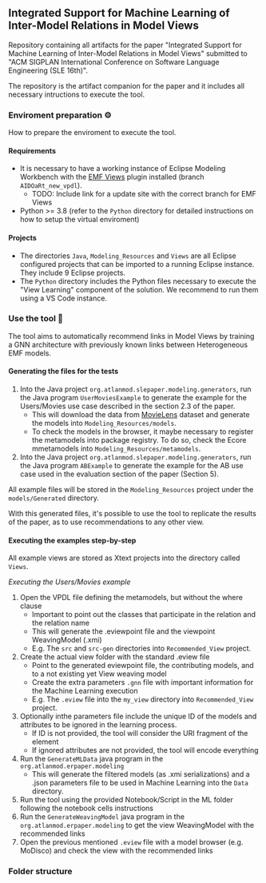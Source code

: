 ## Integrated Support for Machine Learning of Inter-Model Relations in Model Views

Repository containing all artifacts for the paper "Integrated Support for Machine Learning of Inter-Model Relations in Model Views" submitted to "ACM SIGPLAN International Conference on Software Language Engineering (SLE 16th)".

The repository is the artifact companion for the paper and it includes all necessary intructions to execute the tool.

### Enviroment preparation ⚙️

How to prepare the enviroment to execute the tool.

#### Requirements

- It is necessary to have a working instance of Eclipse Modeling Workbench with the [EMF Views](https://github.com/atlanmod/emfviews/tree/AIDOaRt_new_vpdl) plugin installed (branch `AIDOaRt_new_vpdl`).
    - TODO: Include link for a update site with the correct branch for EMF Views
- Python >= 3.8 (refer to the `Python` directory for detailed instructions on how to setup the virtual enviroment)

#### Projects

- The directories `Java`, `Modeling_Resources` and `Views` are all Eclipse configured projects that can be imported to a running Eclipse instance. They include 9 Eclipse projects.
- The `Python` directory includes the Python files necessary to execute the "View Learning" component of the solution. We recommend to run them using a VS Code instance.

### Use the tool 🚀

The tool aims to automatically recommend links in Model Views by training a GNN architecture with previously known links between Heterogeneous EMF models.

#### Generating the files for the tests

1. Into the Java project `org.atlanmod.slepaper.modeling.generators`, run the Java program `UserMoviesExample` to generate the example for the Users/Movies use case described in the section 2.3 of the paper.
    - This will download the data from [MovieLens](https://grouplens.org/datasets/movielens/) dataset and generate the models into `Modeling_Resources/models`.
    - To check the models in the browser, it maybe necessary to register the metamodels into package registry. To do so, check the Ecore mmetamodels into `Modeling_Resources/metamodels`.
2. Into the Java project `org.atlanmod.slepaper.modeling.generators`, run the Java program `ABExample` to generate the example for the AB use case used in the evaluation section of the paper (Section 5).

All example files will be stored in the `Modeling_Resources` project under the `models/Generated` directory.

With this generated files, it's possible to use the tool to replicate the results of the paper, as to use recommendations to any other view.
 
#### Executing the examples step-by-step

All example views are stored as Xtext projects into the directory called `Views`.

*Executing the Users/Movies example*

1. Open the VPDL file defining the metamodels, but without the where clause
    - Important to point out the classes that participate in the relation and the relation name
    - This will generate the .eviewpoint file and the viewpoint WeavingModel (.xmi)
    - E.g. The `src` and `src-gen` directories into `Recommended_View` project.
2. Create the actual view folder with the standard .eview file
    - Point to the generated eviewpoint file, the contributing models, and to a not existing yet View weaving model
    - Create the extra  parameters `.gnn` file with important information for the Machine Learning execution
    - E.g. The `.eview` file into the `my_view` directory into `Recommended_View` project.
3. Optionally inthe parameters file include the unique ID of the models and attributes to be ignored in the learning process.
    - If ID is not provided, the tool will consider the URI fragment of the element
    - If ignored attributes are not provided, the tool will encode everything
4. Run the `GenerateMLData` java program in the `org.atlanmod.erpaper.modeling`
    - This will generate the filtered models (as .xmi serializations) and a .json parameters file to be used in Machine Learning into the `Data` directory.
5. Run the tool using the provided Notebook/Script in the ML folder following the notebook cells instructions
6. Run the `GenerateWeavingModel` java program in the `org.atlanmod.erpaper.modeling` to get the view WeavingModel with the recommended links
7. Open the previous mentioned `.eview` file with a model browser (e.g. MoDisco) and check the view with the recommended links

### Folder structure

